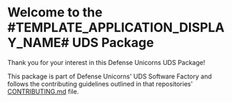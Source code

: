 # Welcome to the #TEMPLATE_APPLICATION_DISPLAY_NAME# UDS Package

Thank you for your interest in this Defense Unicorns UDS Package!

This package is part of Defense Unicorns' UDS Software Factory and follows the contributing guidelines outlined in that repositories' [CONTRIBUTING.md](https://github.com/defenseunicorns/uds-software-factory/blob/main/CONTRIBUTING.md) file.
